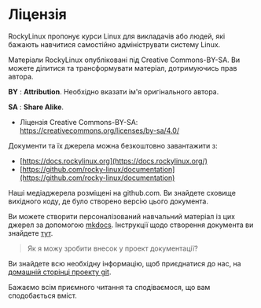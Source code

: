 # Ліцензія

RockyLinux пропонує курси Linux для викладачів або людей, які бажають навчитися самостійно адмініструвати систему Linux.

Матеріали RockyLinux опубліковані під Creative Commons-BY-SA. Ви можете ділитися та трансформувати матеріал, дотримуючись прав автора.

**BY** : **Attribution**. Необхідно вказати ім'я оригінального автора.

**SA** : **Share Alike**.

- Ліцензія Creative Commons-BY-SA: https://creativecommons.org/licenses/by-sa/4.0/

Документи та їх джерела можна безкоштовно завантажити з:

- [https://docs.rockylinux.org](https://docs.rockylinux.org/)
- [https://github.com/rocky-linux/documentation](https://github.com/rocky-linux/documentation)

Наші медіаджерела розміщені на github.com. Ви знайдете сховище вихідного коду, де було створено версію цього документа.

Ви можете створити персоналізований навчальний матеріал із цих джерел за допомогою [mkdocs](https://www.mkdocs.org/). Інструкції щодо створення документа ви знайдете [тут](https://github.com/rocky-linux/documentation/tree/main/build_pdf).

> Як я можу зробити внесок у проект документації?

Ви знайдете всю необхідну інформацію, щоб приєднатися до нас, на [домашній сторінці проекту git](https://github.com/rocky-linux/documentation).

Бажаємо всім приємного читання та сподіваємося, що вам сподобається вміст.
